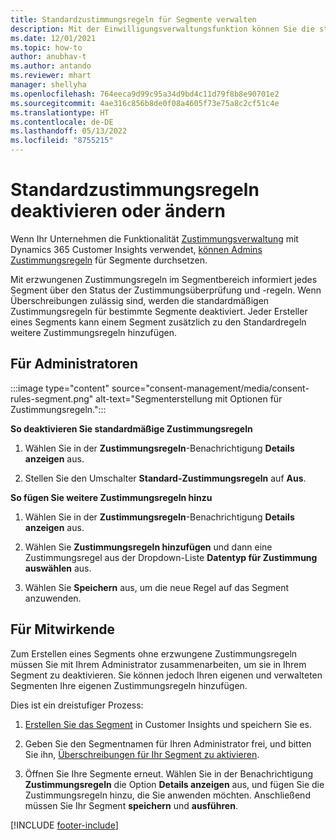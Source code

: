 ```yaml
---
title: Standardzustimmungsregeln für Segmente verwalten
description: Mit der Einwilligungsverwaltungsfunktion können Sie die standardmäßigen Einwilligungsregeln deaktivieren oder ändern, wenn Überschreibungen aktiviert sind.
ms.date: 12/01/2021
ms.topic: how-to
author: anubhav-t
ms.author: antando
ms.reviewer: mhart
manager: shellyha
ms.openlocfilehash: 764eeca9d99c95a34d9bd4c11d79f8b8e90701e2
ms.sourcegitcommit: 4ae316c856b8de0f08a4605f73e75a8c2cf51c4e
ms.translationtype: HT
ms.contentlocale: de-DE
ms.lasthandoff: 05/13/2022
ms.locfileid: "8755215"
---
```

# <a name="disable-or-change-default-consent-rules"></a>Standardzustimmungsregeln deaktivieren oder ändern

Wenn Ihr Unternehmen die Funktionalität [Zustimmungsverwaltung](consent-management/overview.md) mit Dynamics 365 Customer Insights verwendet, [können Admins Zustimmungsregeln](activate-consent.md) für Segmente durchsetzen. 

Mit erzwungenen Zustimmungsregeln im Segmentbereich informiert jedes Segment über den Status der Zustimmungsüberprüfung und -regeln. Wenn Überschreibungen zulässig sind, werden die standardmäßigen Zustimmungsregeln für bestimmte Segmente deaktiviert. Jeder Ersteller eines Segments kann einem Segment zusätzlich zu den Standardregeln weitere Zustimmungsregeln hinzufügen. 

## <a name="for-administrators"></a>Für Administratoren

:::image type="content" source="consent-management/media/consent-rules-segment.png" alt-text="Segmenterstellung mit Optionen für Zustimmungsregeln.":::

**So deaktivieren Sie standardmäßige Zustimmungsregeln**

1. Wählen Sie in der **Zustimmungsregeln**-Benachrichtigung **Details anzeigen** aus. 

1. Stellen Sie den Umschalter **Standard-Zustimmungsregeln** auf **Aus**.

**So fügen Sie weitere Zustimmungsregeln hinzu**

1. Wählen Sie in der **Zustimmungsregeln**-Benachrichtigung **Details anzeigen** aus. 

1. Wählen Sie **Zustimmungsregeln hinzufügen** und dann eine Zustimmungsregel aus der Dropdown-Liste **Datentyp für Zustimmung auswählen** aus.

1. Wählen Sie **Speichern** aus, um die neue Regel auf das Segment anzuwenden.

## <a name="for-contributors"></a>Für Mitwirkende

Zum Erstellen eines Segments ohne erzwungene Zustimmungsregeln müssen Sie mit Ihrem Administrator zusammenarbeiten, um sie in Ihrem Segment zu deaktivieren. Sie können jedoch Ihren eigenen und verwalteten Segmenten Ihre eigenen Zustimmungsregeln hinzufügen.

Dies ist ein dreistufiger Prozess: 
1. [Erstellen Sie das Segment](segments.md) in Customer Insights und speichern Sie es. 

1. Geben Sie den Segmentnamen für Ihren Administrator frei, und bitten Sie ihn, [Überschreibungen für Ihr Segment zu aktivieren](activate-consent.md). 

1. Öffnen Sie Ihre Segmente erneut. Wählen Sie in der Benachrichtigung **Zustimmungsregeln** die Option **Details anzeigen** aus, und fügen Sie die Zustimmungsregeln hinzu, die Sie anwenden möchten. Anschließend müssen Sie Ihr Segment **speichern** und **ausführen**.



[!INCLUDE [footer-include](includes/footer-banner.md)] 

